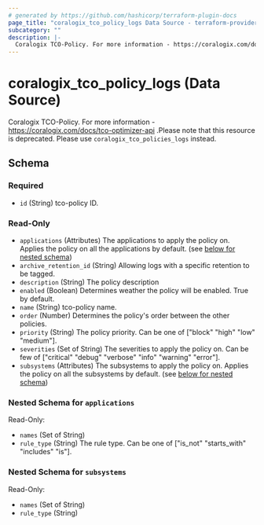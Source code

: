 ```yaml
---
# generated by https://github.com/hashicorp/terraform-plugin-docs
page_title: "coralogix_tco_policy_logs Data Source - terraform-provider-coralogix"
subcategory: ""
description: |-
  Coralogix TCO-Policy. For more information - https://coralogix.com/docs/tco-optimizer-api .Please note that this resource is deprecated. Please use coralogix_tco_policies_logs instead.
---
```


# coralogix_tco_policy_logs (Data Source)

Coralogix TCO-Policy. For more information - https://coralogix.com/docs/tco-optimizer-api .Please note that this resource is deprecated. Please use `coralogix_tco_policies_logs` instead.



<!-- schema generated by tfplugindocs -->
## Schema

### Required

- `id` (String) tco-policy ID.

### Read-Only

- `applications` (Attributes) The applications to apply the policy on. Applies the policy on all the applications by default. (see [below for nested schema](#nestedatt--applications))
- `archive_retention_id` (String) Allowing logs with a specific retention to be tagged.
- `description` (String) The policy description
- `enabled` (Boolean) Determines weather the policy will be enabled. True by default.
- `name` (String) tco-policy name.
- `order` (Number) Determines the policy's order between the other policies.
- `priority` (String) The policy priority. Can be one of ["block" "high" "low" "medium"].
- `severities` (Set of String) The severities to apply the policy on. Can be few of ["critical" "debug" "verbose" "info" "warning" "error"].
- `subsystems` (Attributes) The subsystems to apply the policy on. Applies the policy on all the subsystems by default. (see [below for nested schema](#nestedatt--subsystems))

<a id="nestedatt--applications"></a>
### Nested Schema for `applications`

Read-Only:

- `names` (Set of String)
- `rule_type` (String) The rule type. Can be one of ["is_not" "starts_with" "includes" "is"].


<a id="nestedatt--subsystems"></a>
### Nested Schema for `subsystems`

Read-Only:

- `names` (Set of String)
- `rule_type` (String)

